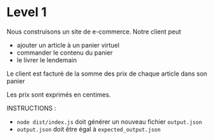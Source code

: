 # Level 1

Nous construisons un site de e-commerce. Notre client peut

- ajouter un article à un panier virtuel
- commander le contenu du panier
- le livrer le lendemain

Le client est facturé de la somme des prix de chaque article dans son panier

Les prix sont exprimés en centimes.

INSTRUCTIONS :

- `node dist/index.js` doit générer un nouveau fichier `output.json`
- `output.json` doit être égal à `expected_output.json`
